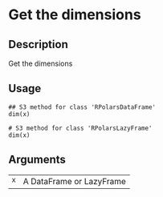 

# Get the dimensions

## Description

Get the dimensions

## Usage

<pre><code class='language-R'>## S3 method for class 'RPolarsDataFrame'
dim(x)

# S3 method for class 'RPolarsLazyFrame'
dim(x)
</code></pre>

## Arguments

<table>
<tr>
<td style="white-space: nowrap; font-family: monospace; vertical-align: top">
<code id="dim.RPolarsDataFrame_:_x">x</code>
</td>
<td>
A DataFrame or LazyFrame
</td>
</tr>
</table>
